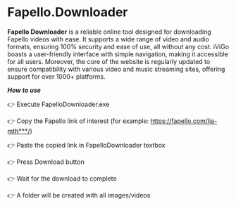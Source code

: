 # Fapello.Downloader

**Fapello Downloader** is a reliable online tool designed for downloading Fapello videos with ease. It supports a wide range of video and audio formats, ensuring 100% security and ease of use, all without any cost. iViGo boasts a user-friendly interface with simple navigation, making it accessible for all users. Moreover, the core of the website is regularly updated to ensure compatibility with various video and music streaming sites, offering support for over 1000+ platforms.

***How to use***

👉 Execute FapelloDownloader.exe

👉 Copy the Fapello link of interest (for example: https://fapello.com/lia-mth***/) 

👉 Paste the copied link in FapelloDownloader textbox 

👉 Press Download button 

👉 Wait for the download to complete 

👉 A folder will be created with all images/videos

